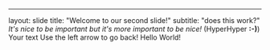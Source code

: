 ---
layout: slide
title: "Welcome to our second slide!"
subtitle: "does this work?"
*It's nice to be important but it's more important to be nice!* (HyperHyper **:-)**)
Your text
Use the left arrow to go back!
Hello World!
